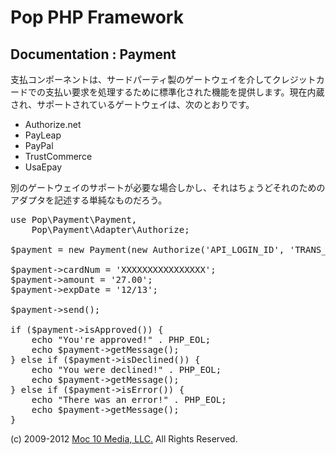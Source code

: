 Pop PHP Framework
=================

Documentation : Payment
-----------------------

支払コンポーネントは、サードパーティ製のゲートウェイを介してクレジットカードでの支払い要求を処理するために標準化された機能を提供します。現在内蔵され、サポートされているゲートウェイは、次のとおりです。

* Authorize.net
* PayLeap
* PayPal
* TrustCommerce
* UsaEpay

別のゲートウェイのサポートが必要な場合しかし、それはちょうどそれのためのアダプタを記述する単純なものだろう。


<pre>
use Pop\Payment\Payment,
    Pop\Payment\Adapter\Authorize;

$payment = new Payment(new Authorize('API_LOGIN_ID', 'TRANS_KEY', Payment::TEST));

$payment->cardNum = 'XXXXXXXXXXXXXXXX';
$payment->amount = '27.00';
$payment->expDate = '12/13';

$payment->send();

if ($payment->isApproved()) {
    echo "You're approved!" . PHP_EOL;
    echo $payment->getMessage();
} else if ($payment->isDeclined()) {
    echo "You were declined!" . PHP_EOL;
    echo $payment->getMessage();
} else if ($payment->isError()) {
    echo "There was an error!" . PHP_EOL;
    echo $payment->getMessage();
}
</pre>

(c) 2009-2012 [Moc 10 Media, LLC.](http://www.moc10media.com) All Rights Reserved.
